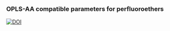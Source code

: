 ### OPLS-AA compatible parameters for perfluoroethers

[![DOI](https://zenodo.org/badge/23075/iModels/forcefield_perfluoroethers.svg)](https://zenodo.org/badge/latestdoi/23075/iModels/forcefield_perfluoroethers)
